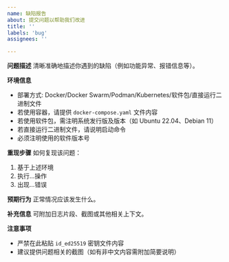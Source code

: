 ```yaml
---
name: 缺陷报告
about: 提交问题以帮助我们改进
title: ''
labels: 'bug'
assignees: ''

---
```


**问题描述**
清晰准确地描述你遇到的缺陷（例如功能异常、报错信息等）。

**环境信息**
 - 部署方式: Docker/Docker Swarm/Podman/Kubernetes/软件包/直接运行二进制文件
 - 若使用容器，请提供 `docker-compose.yaml` 文件内容
 - 若使用软件包，需注明系统发行版及版本（如 Ubuntu 22.04、Debian 11）
 - 若直接运行二进制文件，请说明启动命令
 - 必须注明使用的软件版本号

**重现步骤**
如何复现该问题：
1. 基于上述环境
2. 执行...操作
3. 出现...错误

**预期行为**
正常情况应该发生什么。

**补充信息**
可附加日志片段、截图或其他相关上下文。

**注意事项**
 - 严禁在此粘贴 `id_ed25519` 密钥文件内容
 - 建议提供问题相关的截图（如有非中文内容需附加简要说明）
